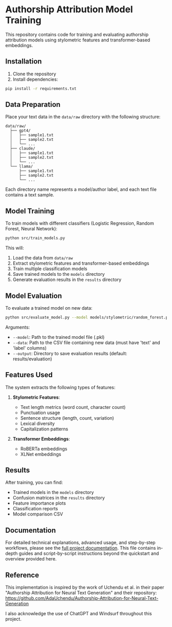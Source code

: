 # Authorship Attribution Model Training

This repository contains code for training and evaluating authorship attribution models using stylometric features and transformer-based embeddings.

## Installation

1. Clone the repository
2. Install dependencies:
```bash
pip install -r requirements.txt
```

## Data Preparation

Place your text data in the `data/raw` directory with the following structure:
```
data/raw/
  ├── gpt4/
  │   ├── sample1.txt
  │   ├── sample2.txt
  │   └── ...
  ├── claude/
  │   ├── sample1.txt
  │   ├── sample2.txt
  │   └── ...
  └── llama/
      ├── sample1.txt
      ├── sample2.txt
      └── ...
```

Each directory name represents a model/author label, and each text file contains a text sample.

## Model Training

To train models with different classifiers (Logistic Regression, Random Forest, Neural Network):

```bash
python src/train_models.py
```

This will:
1. Load the data from `data/raw`
2. Extract stylometric features and transformer-based embeddings
3. Train multiple classification models
4. Save trained models to the `models` directory
5. Generate evaluation results in the `results` directory

## Model Evaluation

To evaluate a trained model on new data:

```bash
python src/evaluate_model.py --model models/stylometric/random_forest.pkl --data path/to/new_data.csv --output results/evaluation
```

Arguments:
- `--model`: Path to the trained model file (.pkl)
- `--data`: Path to the CSV file containing new data (must have 'text' and 'label' columns)
- `--output`: Directory to save evaluation results (default: results/evaluation)

## Features Used

The system extracts the following types of features:

1. **Stylometric Features**:
   - Text length metrics (word count, character count)
   - Punctuation usage
   - Sentence structure (length, count, variation)
   - Lexical diversity
   - Capitalization patterns

2. **Transformer Embeddings**:
   - RoBERTa embeddings
   - XLNet embeddings

## Results

After training, you can find:
- Trained models in the `models` directory
- Confusion matrices in the `results` directory
- Feature importance plots
- Classification reports
- Model comparison CSV

## Documentation

For detailed technical explanations, advanced usage, and step-by-step workflows, please see the [full project documentation](./documentation.md). This file contains in-depth guides and script-by-script instructions beyond the quickstart and overview provided here.

## Reference

This implementation is inspired by the work of Uchendu et al. in their paper "Authorship Attribution for Neural Text Generation" and their repository:
https://github.com/AdaUchendu/Authorship-Attribution-for-Neural-Text-Generation 

I also acknowledge the use of ChatGPT and Windsurf throughout this project. 
